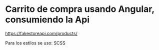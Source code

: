 # Carrito de compra usando Angular, consumiendo la Api 
https://fakestoreapi.com/products/

Para los estilos se uso: SCSS